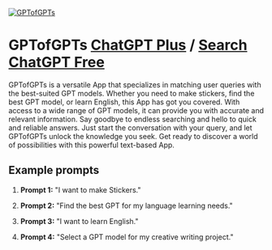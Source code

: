 
[![GPTofGPTs](null)](https://chat.openai.com/g/g-iD7sLuO9S-gptofgpts)

# GPTofGPTs [ChatGPT Plus](https://chat.openai.com/g/g-iD7sLuO9S-gptofgpts) / [Search ChatGPT Free](https://gptcall.net/index.html#/?search=GPTofGPTs)

GPTofGPTs is a versatile App that specializes in matching user queries with the best-suited GPT models. Whether you need to make stickers, find the best GPT model, or learn English, this App has got you covered. With access to a wide range of GPT models, it can provide you with accurate and relevant information. Say goodbye to endless searching and hello to quick and reliable answers. Just start the conversation with your query, and let GPTofGPTs unlock the knowledge you seek. Get ready to discover a world of possibilities with this powerful text-based App.

## Example prompts

1. **Prompt 1:** "I want to make Stickers."

2. **Prompt 2:** "Find the best GPT for my language learning needs."

3. **Prompt 3:** "I want to learn English."

4. **Prompt 4:** "Select a GPT model for my creative writing project."


